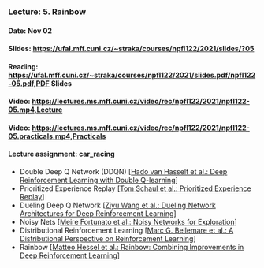 ### Lecture: 5. Rainbow
#### Date: Nov 02
#### Slides: https://ufal.mff.cuni.cz/~straka/courses/npfl122/2021/slides/?05
#### Reading: https://ufal.mff.cuni.cz/~straka/courses/npfl122/2021/slides.pdf/npfl122-05.pdf,PDF Slides
#### Video: https://lectures.ms.mff.cuni.cz/video/rec/npfl122/2021/npfl122-05.mp4,Lecture
#### Video: https://lectures.ms.mff.cuni.cz/video/rec/npfl122/2021/npfl122-05.practicals.mp4,Practicals
#### Lecture assignment: car_racing

- Double Deep Q Network (DDQN) [[Hado van Hasselt et al.: Deep Reinforcement Learning with Double Q-learning](https://arxiv.org/abs/1509.06461)]
- Prioritized Experience Replay [[Tom Schaul et al.: Prioritized Experience Replay](https://arxiv.org/abs/1511.05952)]
- Dueling Deep Q Network [[Ziyu Wang et al.: Dueling Network Architectures for Deep Reinforcement Learning](https://arxiv.org/abs/1511.06581)]
- Noisy Nets [[Meire Fortunato et al.: Noisy Networks for Exploration](https://arxiv.org/abs/1706.10295)]
- Distributional Reinforcement Learning [[Marc G. Bellemare et al.: A Distributional Perspective on Reinforcement Learning](https://arxiv.org/abs/1707.06887)]
- Rainbow [[Matteo Hessel et al.: Rainbow: Combining Improvements in Deep Reinforcement Learning](https://arxiv.org/abs/1710.02298)]

